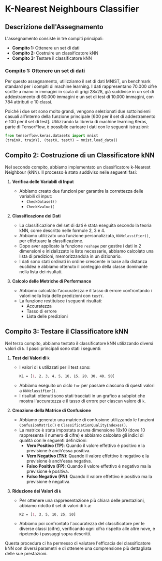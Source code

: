 # K-Nearest Neighbours Classifier

## Descrizione dell'Assegnamento

L'assegnamento consiste in tre compiti principali:

- **Compito 1:** Ottenere un set di dati
- **Compito 2:** Costruire un classificatore kNN
- **Compito 3:** Testare il classificatore kNN

### Compito 1: Ottenere un set di dati

Per questo assegnamento, utilizziamo il set di dati MNIST, un benchmark standard per i compiti di machine learning. I dati rappresentano 70.000 cifre scritte a mano in immagini in scala di grigi 28x28, già suddivise in un set di addestramento di 60.000 immagini e un set di test di 10.000 immagini, con 784 attributi e 10 classi.

Poiché i due set sono molto grandi, vengono selezionati due sottoinsiemi casuali all'interno della funzione principale [600 per il set di addestramento e 100 per il set di test]. Utilizzando la libreria di machine learning Keras, parte di TensorFlow, è possibile caricare i dati con le seguenti istruzioni:

```python
from tensorflow.keras.datasets import mnist
(trainX, trainY), (testX, testY) = mnist.load_data()
```
## Compito 2: Costruzione di un Classificatore kNN

Nel secondo compito, abbiamo implementato un classificatore k-Nearest Neighbour (kNN). Il processo è stato suddiviso nelle seguenti fasi:

1. **Verifica delle Variabili di Input**
   - Abbiamo creato due funzioni per garantire la correttezza delle variabili di input:
     - `CheckDataset()`
     - `CheckKvalue()`

2. **Classificazione dei Dati**
   - La classificazione del set di dati è stata eseguita secondo la teoria kNN, come descritto nelle formule 2, 3 e 4.
   - Abbiamo utilizzato una funzione personalizzata, `KNNclassifier()`, per effettuare la classificazione.
   - Dopo aver applicato la funzione `reshape` per gestire i dati in 2 dimensioni e inizializzato le liste necessarie, abbiamo calcolato una lista di predizioni, memorizzandola in un dizionario.
   - I dati sono stati ordinati in ordine crescente in base alla distanza euclidea e abbiamo ottenuto il conteggio della classe dominante nella lista dei risultati.

3. **Calcolo delle Metriche di Performance**
   - Abbiamo calcolato l'accuratezza e il tasso di errore confrontando i valori nella lista delle predizioni con `testY`.
   - La funzione restituisce i seguenti risultati:
     - Accuratezza
     - Tasso di errore
     - Lista delle predizioni

## Compito 3: Testare il Classificatore kNN

Nel terzo compito, abbiamo testato il classificatore kNN utilizzando diversi valori di `k`. I passi principali sono stati i seguenti:

1. **Test dei Valori di `k`**
   - I valori di `k` utilizzati per il test sono:
     ```css
     K1 = [1, 2, 3, 4, 5, 10, 15, 20, 30, 40, 50]
     ```
   - Abbiamo eseguito un ciclo `for` per passare ciascuno di questi valori a `KNNclassifier()`.
   - I risultati ottenuti sono stati tracciati in un grafico a subplot che mostra l'accuratezza e il tasso di errore per ciascun valore di `k`.

2. **Creazione della Matrice di Confusione**
   - Abbiamo generato una matrice di confusione utilizzando le funzioni `ConfusionMatrix()` e `ClassificationQualityIndexes()`.
   - La matrice è stata impostata su una dimensione 10x10 (dove 10 rappresenta il numero di cifre) e abbiamo calcolato gli indici di qualità con le seguenti definizioni:
     - **Vero Positivo (TP)**: Quando il valore effettivo è positivo e la previsione è anch'essa positiva.
     - **Vero Negativo (TN)**: Quando il valore effettivo è negativo e la previsione è anch'essa negativa.
     - **Falso Positivo (FP)**: Quando il valore effettivo è negativo ma la previsione è positiva.
     - **Falso Negativo (FN)**: Quando il valore effettivo è positivo ma la previsione è negativa.

3. **Riduzione dei Valori di `k`**
   - Per ottenere una rappresentazione più chiara delle prestazioni, abbiamo ridotto il set di valori di `k` a:
     ```css
     K2 = [1, 3, 5, 10, 25, 50]
     ```
   - Abbiamo poi confrontato l'accuratezza del classificatore per le diverse classi (cifre), verificando ogni cifra rispetto alle altre nove, e ripetendo i passaggi sopra descritti.

Questa procedura ci ha permesso di valutare l'efficacia del classificatore kNN con diversi parametri e di ottenere una comprensione più dettagliata delle sue prestazioni.
